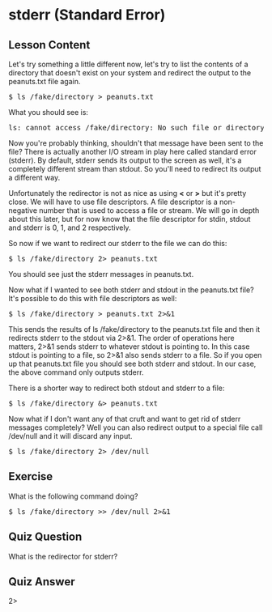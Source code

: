 # stderr (Standard Error)

## Lesson Content

Let's try something a little different now, let's try to list the contents of a directory that doesn't exist on your system and redirect the output to the peanuts.txt file again.

<pre>$ ls /fake/directory > peanuts.txt </pre>

What you should see is: 

<pre>ls: cannot access /fake/directory: No such file or directory</pre>

Now you're probably thinking, shouldn't that message have been sent to the file? There is actually another I/O stream in play here called standard error (stderr). By default, stderr sends its output to the screen as well, it's a completely different stream than stdout. So you'll need to redirect its output a different way. 

Unfortunately the redirector is not as nice as using <b>&lt;</b> or <b>&gt;</b> but it's pretty close. We will have to use file descriptors. A file descriptor is a non-negative number that is used to access a file or stream. We will go in depth about this later, but for now know that the file descriptor for stdin, stdout and stderr is 0, 1, and 2 respectively. 

So now if we want to redirect our stderr to the file we can do this: 

<pre>$ ls /fake/directory 2> peanuts.txt</pre>

You should see just the stderr messages in peanuts.txt. 

Now what if I wanted to see both stderr and stdout in the peanuts.txt file? It's possible to do this with file descriptors as well: 

<pre>$ ls /fake/directory > peanuts.txt 2>&1</pre>

This sends the results of ls /fake/directory to the peanuts.txt file and then it redirects stderr to the stdout via 2>&1. The order of operations here matters, 2>&1 sends stderr to whatever stdout is pointing to. In this case stdout is pointing to a file, so 2>&1 also sends stderr to a file. So if you open up that peanuts.txt file you should see both stderr and stdout. In our case, the above command only outputs stderr.

There is a shorter way to redirect both stdout and stderr to a file:

<pre>$ ls /fake/directory &> peanuts.txt</pre>

Now what if I don't want any of that cruft and want to get rid of stderr messages completely? Well you can also redirect output to a special file call /dev/null and it will discard any input.

<pre>$ ls /fake/directory 2> /dev/null</pre>

## Exercise

What is the following command doing? 

<pre>$ ls /fake/directory >> /dev/null 2>&1</pre>

## Quiz Question

What is the redirector for stderr?

## Quiz Answer

2>



